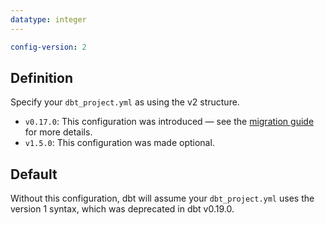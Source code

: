 ```yaml
---
datatype: integer
---
```


<File name='dbt_project.yml'>

```yml
config-version: 2
```

</File>

## Definition
Specify your `dbt_project.yml` as using the v2 structure.

<Changelog>

* `v0.17.0`: This configuration was introduced — see the [migration guide](/guides/migration/versions) for more details.
* `v1.5.0`: This configuration was made optional.

</Changelog>

## Default
Without this configuration, dbt will assume your `dbt_project.yml` uses the version 1 syntax, which was deprecated in dbt v0.19.0.
